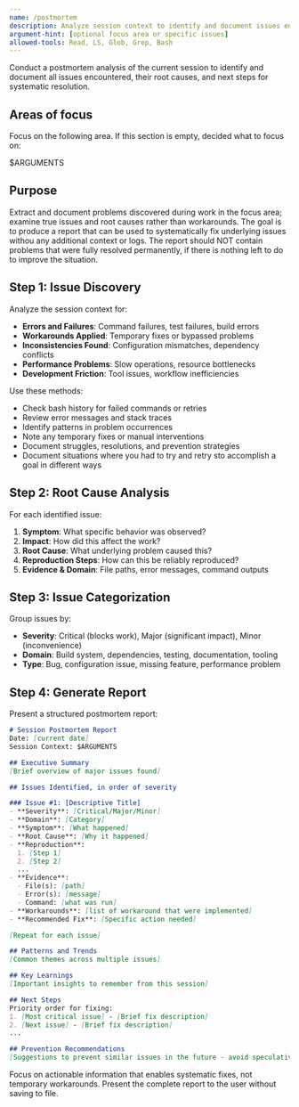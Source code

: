 ```yaml
---
name: /postmortem
description: Analyze session context to identify and document issues encountered for systematic fixing
argument-hint: [optional focus area or specific issues]
allowed-tools: Read, LS, Glob, Grep, Bash
---
```

<!-- OPTIMIZATION_TIMESTAMP: 2025-09-01 -->
Conduct a postmortem analysis of the current session to identify and document all issues encountered, their root causes, and next steps for systematic resolution.

## Areas of focus

Focus on the following area. If this section is empty, decided what to focus on:

<focus-area>
$ARGUMENTS
</focus-area>

## Purpose
Extract and document problems discovered during work in the focus area; examine true issues and root causes rather than workarounds. The goal is to produce a report that can be used to systematically fix underlying issues withou any additional context or logs. The report should NOT contain problems that were fully resolved permanently, if there is nothing left to do to improve the situation.

## Step 1: Issue Discovery

Analyze the session context for:
- **Errors and Failures**: Command failures, test failures, build errors
- **Workarounds Applied**: Temporary fixes or bypassed problems
- **Inconsistencies Found**: Configuration mismatches, dependency conflicts
- **Performance Problems**: Slow operations, resource bottlenecks
- **Development Friction**: Tool issues, workflow inefficiencies

Use these methods:
- Check bash history for failed commands or retries
- Review error messages and stack traces
- Identify patterns in problem occurrences
- Note any temporary fixes or manual interventions
- Document struggles, resolutions, and prevention strategies
- Document situations where you had to try and retry sto accomplish a goal in different ways

## Step 2: Root Cause Analysis

For each identified issue:
1. **Symptom**: What specific behavior was observed?
2. **Impact**: How did this affect the work?
3. **Root Cause**: What underlying problem caused this?
4. **Reproduction Steps**: How can this be reliably reproduced?
5. **Evidence & Domain**: File paths, error messages, command outputs

## Step 3: Issue Categorization

Group issues by:
- **Severity**: Critical (blocks work), Major (significant impact), Minor (inconvenience)
- **Domain**: Build system, dependencies, testing, documentation, tooling
- **Type**: Bug, configuration issue, missing feature, performance problem

## Step 4: Generate Report

Present a structured postmortem report:

```markdown
# Session Postmortem Report
Date: [current date]
Session Context: $ARGUMENTS

## Executive Summary
[Brief overview of major issues found]

## Issues Identified, in order of severity

### Issue #1: [Descriptive Title]
- **Severity**: [Critical/Major/Minor]
- **Domain**: [Category]
- **Symptom**: [What happened]
- **Root Cause**: [Why it happened]
- **Reproduction**:
  1. [Step 1]
  2. [Step 2]
  ...
- **Evidence**:
  - File(s): [path]
  - Error(s): [message]
  - Command: [what was run]
- **Workarounds**: [list of workaround that were implemented]
- **Recommended Fix**: [Specific action needed]

[Repeat for each issue]

## Patterns and Trends
[Common themes across multiple issues]

## Key Learnings
[Important insights to remember from this session]

## Next Steps
Priority order for fixing:
1. [Most critical issue] - [Brief fix description]
2. [Next issue] - [Brief fix description]
...

## Prevention Recommendations
[Suggestions to prevent similar issues in the future - avoid speculative suggestions]
```

Focus on actionable information that enables systematic fixes, not temporary workarounds. Present the complete report to the user without saving to file.
